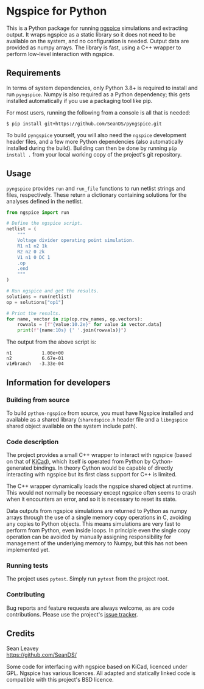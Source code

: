 # Ngspice for Python
This is a Python package for running [ngspice](ngspice.sourceforge.net/) simulations and extracting
output. It wraps ngspice as a static library so it does not need to be available on the system, and
no configuration is needed. Output data are provided as numpy arrays. The library is fast, using a
C++ wrapper to perform low-level interaction with ngspice.

## Requirements
In terms of system dependencies, only Python 3.8+ is required to install and run `pyngspice`. Numpy
is also required as a Python dependency; this gets installed automatically if you use a packaging
tool like pip.

For most users, running the following from a console is all that is needed:

```console
$ pip install git+https://github.com/SeanDS/pyngspice.git
```

To build `pyngspice` yourself, you will also need the `ngspice` development header files, and a
few more Python dependencies (also automatically installed during the build). Building can then be
done by running `pip install .` from your local working copy of the project's git repository.

## Usage
`pyngspice` provides `run` and `run_file` functions to run netlist strings and files,
respectively. These return a dictionary containing solutions for the analyses defined in the
netlist.

```python
from ngspice import run

# Define the ngspice script.
netlist = (
    """
    Voltage divider operating point simulation.
    R1 n1 n2 1k
    R2 n2 0 2k
    V1 n1 0 DC 1
    .op
    .end
    """
)

# Run ngspice and get the results.
solutions = run(netlist)
op = solutions["op1"]

# Print the results.
for name, vector in zip(op.row_names, op.vectors):
    rowvals = [f"{value:10.2e}" for value in vector.data]
    print(f"{name:10s} {' '.join(rowvals)}")
```

The output from the above script is:

```
n1           1.00e+00
n2           6.67e-01
v1#branch   -3.33e-04
```

## Information for developers

### Building from source
To build `python-ngspice` from source, you must have Ngspice installed and available as a shared
library (`sharedspice.h` header file and a `libngspice` shared object available on the system
include path).

### Code description
The project provides a small C++ wrapper to interact with ngspice (based on that of
[KiCad](https://www.kicad.org/)), which itself is operated from Python by Cython-generated bindings.
In theory Cython would be capable of directly interacting with ngspice but its first class support
for C++ is limited.

The C++ wrapper dynamically loads the ngspice shared object at runtime. This would not normally be
necessary except ngspice often seems to crash when it encounters an error, and so it is necessary
to reset its state.

Data outputs from ngspice simulations are returned to Python as numpy arrays through the use of a
single memory copy operations in C, avoiding any copies to Python objects. This means simulations
are very fast to perform from Python, even inside loops. In principle even the single copy operation
can be avoided by manually assigning responsibility for management of the underlying memory to
Numpy, but this has not been implemented yet.

### Running tests
The project uses `pytest`. Simply run `pytest` from the project root.

### Contributing
Bug reports and feature requests are always welcome, as are code contributions. Please use the
project's [issue tracker](https://github.com/SeanDS/pyngspice/issues).

## Credits
Sean Leavey  
<https://github.com/SeanDS/>

Some code for interfacing with ngspice based on KiCad, licenced under GPL. Ngspice has various
licences. All adapted and statically linked code is compatible with this project's BSD licence.
